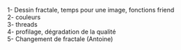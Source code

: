 
1- Dessin fractale, temps pour une image, fonctions friend                                                                  
2- couleurs                                                                                                                                 
3- threads                                                                                                                                                            
4- profilage, dégradation de la qualité                                                                                                                               
5- Changement de fractale (Antoine)


